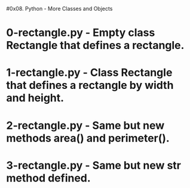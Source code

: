#0x08. Python - More Classes and Objects
# 0-rectangle.py - Empty class Rectangle that defines a rectangle.
# 1-rectangle.py - Class Rectangle that defines a rectangle by width and height.
# 2-rectangle.py - Same but new methods area() and perimeter().
# 3-rectangle.py - Same but new __str__ method defined.

